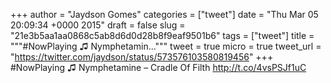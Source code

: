 
+++
author = "Jaydson Gomes"
categories = ["tweet"]
date = "Thu Mar 05 20:09:34 +0000 2015"
draft = false
slug = "21e3b5aa1aa0868c5ab8d6d0d28b8f9eaf9501b6"
tags = ["tweet"]
title = """#NowPlaying ♫ Nymphetamin..."""
tweet = true
micro = true
tweet_url = "https://twitter.com/jaydson/status/573576103580819456"
+++
#NowPlaying ♫ Nymphetamine – Cradle Of Filth http://t.co/4vsPSJf1uC
